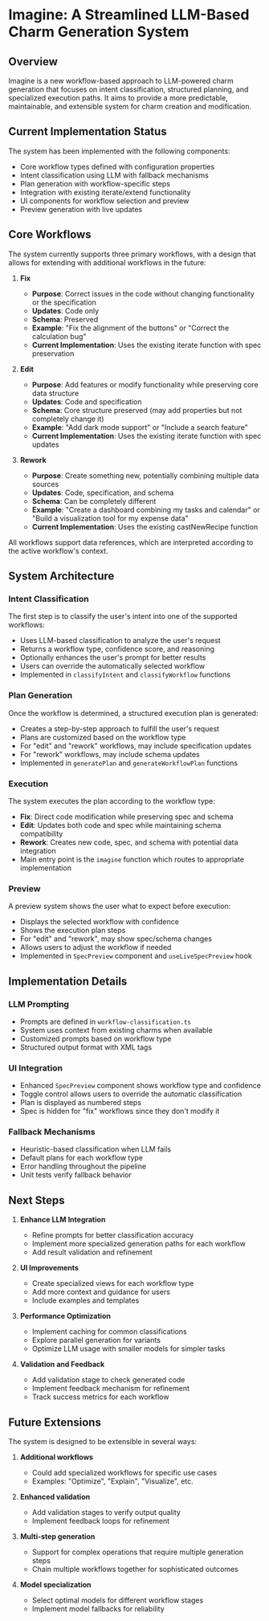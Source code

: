 # Imagine: A Streamlined LLM-Based Charm Generation System

## Overview

Imagine is a new workflow-based approach to LLM-powered charm generation that focuses on intent classification, structured planning, and specialized execution paths. It aims to provide a more predictable, maintainable, and extensible system for charm creation and modification.

## Current Implementation Status

The system has been implemented with the following components:

- Core workflow types defined with configuration properties
- Intent classification using LLM with fallback mechanisms
- Plan generation with workflow-specific steps
- Integration with existing iterate/extend functionality
- UI components for workflow selection and preview
- Preview generation with live updates

## Core Workflows

The system currently supports three primary workflows, with a design that allows for extending with additional workflows in the future:

1. **Fix**
   - **Purpose**: Correct issues in the code without changing functionality or the specification
   - **Updates**: Code only
   - **Schema**: Preserved
   - **Example**: "Fix the alignment of the buttons" or "Correct the calculation bug"
   - **Current Implementation**: Uses the existing iterate function with spec preservation

2. **Edit**
   - **Purpose**: Add features or modify functionality while preserving core data structure
   - **Updates**: Code and specification
   - **Schema**: Core structure preserved (may add properties but not completely change it)
   - **Example**: "Add dark mode support" or "Include a search feature"
   - **Current Implementation**: Uses the existing iterate function with spec updates

3. **Rework**
   - **Purpose**: Create something new, potentially combining multiple data sources
   - **Updates**: Code, specification, and schema
   - **Schema**: Can be completely different
   - **Example**: "Create a dashboard combining my tasks and calendar" or "Build a visualization tool for my expense data"
   - **Current Implementation**: Uses the existing castNewRecipe function

All workflows support data references, which are interpreted according to the active workflow's context.

## System Architecture

### Intent Classification

The first step is to classify the user's intent into one of the supported workflows:

- Uses LLM-based classification to analyze the user's request
- Returns a workflow type, confidence score, and reasoning
- Optionally enhances the user's prompt for better results
- Users can override the automatically selected workflow
- Implemented in `classifyIntent` and `classifyWorkflow` functions

### Plan Generation

Once the workflow is determined, a structured execution plan is generated:

- Creates a step-by-step approach to fulfill the user's request
- Plans are customized based on the workflow type
- For "edit" and "rework" workflows, may include specification updates
- For "rework" workflows, may include schema updates
- Implemented in `generatePlan` and `generateWorkflowPlan` functions

### Execution

The system executes the plan according to the workflow type:

- **Fix**: Direct code modification while preserving spec and schema
- **Edit**: Updates both code and spec while maintaining schema compatibility
- **Rework**: Creates new code, spec, and schema with potential data integration
- Main entry point is the `imagine` function which routes to appropriate implementation

### Preview

A preview system shows the user what to expect before execution:

- Displays the selected workflow with confidence
- Shows the execution plan steps
- For "edit" and "rework", may show spec/schema changes
- Allows users to adjust the workflow if needed
- Implemented in `SpecPreview` component and `useLiveSpecPreview` hook

## Implementation Details

### LLM Prompting

- Prompts are defined in `workflow-classification.ts`
- System uses context from existing charms when available
- Customized prompts based on workflow type
- Structured output format with XML tags

### UI Integration

- Enhanced `SpecPreview` component shows workflow type and confidence
- Toggle control allows users to override the automatic classification
- Plan is displayed as numbered steps
- Spec is hidden for "fix" workflows since they don't modify it

### Fallback Mechanisms

- Heuristic-based classification when LLM fails
- Default plans for each workflow type
- Error handling throughout the pipeline
- Unit tests verify fallback behavior

## Next Steps

1. **Enhance LLM Integration**
   - Refine prompts for better classification accuracy
   - Implement more specialized generation paths for each workflow
   - Add result validation and refinement

2. **UI Improvements**
   - Create specialized views for each workflow type
   - Add more context and guidance for users
   - Include examples and templates

3. **Performance Optimization**
   - Implement caching for common classifications
   - Explore parallel generation for variants
   - Optimize LLM usage with smaller models for simpler tasks

4. **Validation and Feedback**
   - Add validation stage to check generated code
   - Implement feedback mechanism for refinement
   - Track success metrics for each workflow

## Future Extensions

The system is designed to be extensible in several ways:

1. **Additional workflows**
   - Could add specialized workflows for specific use cases
   - Examples: "Optimize", "Explain", "Visualize", etc.

2. **Enhanced validation**
   - Add validation stages to verify output quality
   - Implement feedback loops for refinement

3. **Multi-step generation**
   - Support for complex operations that require multiple generation steps
   - Chain multiple workflows together for sophisticated outcomes

4. **Model specialization**
   - Select optimal models for different workflow stages
   - Implement model fallbacks for reliability
